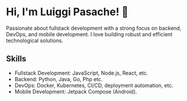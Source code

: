 # Hi, I'm Luiggi Pasache! 👋

Passionate about fullstack development with a strong focus on backend, DevOps, and mobile development. I love building robust and efficient technological solutions.

## Skills

- Fullstack Development: JavaScript, Node.js, React, etc.
- Backend: Python, Java, Go, Php etc.
- DevOps: Docker, Kubernetes, CI/CD, deployment automation, etc.
- Mobile Development: Jetpack Compose (Android).
<!-- TODO
- ADD Github Stats
--->

<!---
LuiggiPasacheL/LuiggiPasacheL is a ✨ special ✨ repository because its `README.md` (this file) appears on your GitHub profile.
You can click the Preview link to take a look at your changes.
--->
